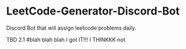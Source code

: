 # LeetCode-Generator-Discord-Bot
Discord Bot that will assign leetcode problems daily.


TBD
2.1
#blah blah blah
I got IT!!! I THINKKK not
